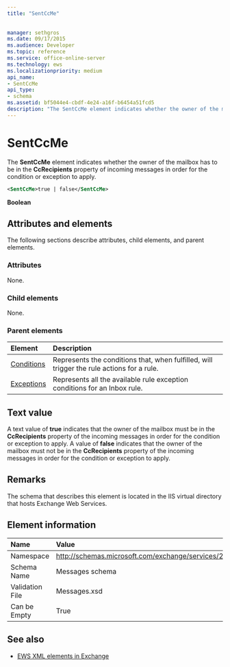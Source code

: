 ```yaml
---
title: "SentCcMe"
 
 
manager: sethgros
ms.date: 09/17/2015
ms.audience: Developer
ms.topic: reference
ms.service: office-online-server
ms.technology: ews
ms.localizationpriority: medium
api_name:
- SentCcMe
api_type:
- schema
ms.assetid: bf5044e4-cbdf-4e24-a16f-b6454a51fcd5
description: "The SentCcMe element indicates whether the owner of the mailbox has to be in the CcRecipients property of incoming messages in order for the condition or exception to apply."
---
```


# SentCcMe

The **SentCcMe** element indicates whether the owner of the mailbox has to be in the **CcRecipients** property of incoming messages in order for the condition or exception to apply. 
  
```XML
<SentCcMe>true | false</SentCcMe>
```

 **Boolean**
## Attributes and elements

The following sections describe attributes, child elements, and parent elements.
  
### Attributes

None.
  
### Child elements

None.
  
### Parent elements

|**Element**|**Description**|
|:-----|:-----|
|[Conditions](conditions.md) <br/> |Represents the conditions that, when fulfilled, will trigger the rule actions for a rule.  <br/> |
|[Exceptions](exceptions.md) <br/> |Represents all the available rule exception conditions for an Inbox rule.  <br/> |
   
## Text value

A text value of **true** indicates that the owner of the mailbox must be in the **CcRecipients** property of the incoming messages in order for the condition or exception to apply. A value of **false** indicates that the owner of the mailbox must not be in the **CcRecipients** property of the incoming messages in order for the condition or exception to apply. 
  
## Remarks

The schema that describes this element is located in the IIS virtual directory that hosts Exchange Web Services.
  
## Element information

|**Name**|**Value**|
|:-----|:-----|
|Namespace  <br/> |http://schemas.microsoft.com/exchange/services/2006/messages  <br/> |
|Schema Name  <br/> |Messages schema  <br/> |
|Validation File  <br/> |Messages.xsd  <br/> |
|Can be Empty  <br/> |True  <br/> |
   
## See also



- [EWS XML elements in Exchange](ews-xml-elements-in-exchange.md)

